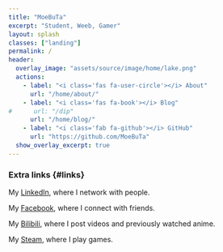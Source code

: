```yaml
---
title: "MoeBuTa"
excerpt: "Student, Weeb, Gamer"
layout: splash
classes: ["landing"]
permalink: /
header:
  overlay_image: "assets/source/image/home/lake.png"
  actions:
    - label: "<i class='fas fa-user-circle'></i> About"
      url: "/home/about/"
    - label: "<i class='fas fa-book'></i> Blog"
#      url: "/dip"
      url: "/home/blog/"
    - label: "<i class='fab fa-github'></i> GitHub"
      url: "https://github.com/MoeBuTa"
  show_overlay_excerpt: true
---
```


### Extra links {#links}



My [<i class='fab fa-linkedin'></i> LinkedIn](https://www.linkedin.com/in/wenxiao-zhang-a0801b206/), where I network with people.

My [<i class='fab fa-facebook'></i> Facebook](https://www.facebook.com/profile.php?id=100027407554241), where I connect with friends.

My [<i class='fa-brands fa-bilibili'></i> Bilibili](https://space.bilibili.com/198297428?spm_id_from=333.1007.0.0), where I post videos and previously watched anime.

My [<i class='fab fa-fw fa-steam'></i> Steam](https://steamcommunity.com/profiles/76561198096855078/), where I play games.

[//]: # (- And [<i class="fas fa-fw fa-globe-americas"></i> my friends' websites]&#40;{{ "/friends/" | relative_url }}&#41;.)

<script type="text/javascript">document.getElementById('page-title').insertAdjacentHTML('beforebegin', '<img src="/assets/source/image/avatar/avatar.png" alt="MoeBuTa" class="avatar" itemprop="source" />');</script>
